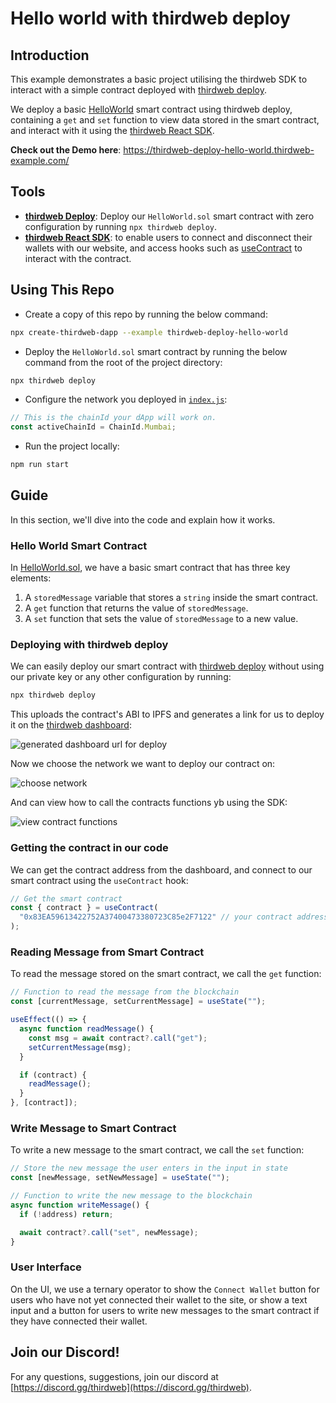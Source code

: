 # Hello world with thirdweb deploy

## Introduction

This example demonstrates a basic project utilising the thirdweb SDK to interact with a simple contract deployed with [thirdweb deploy](https://portal.thirdweb.com/thirdweb-deploy).

We deploy a basic [HelloWorld](./HelloWorld.sol) smart contract using thirdweb deploy, containing a `get` and `set` function to view data stored in the smart contract, and interact with it using the [thirdweb React SDK](https://portal.thirdweb.com/react).

**Check out the Demo here**: https://thirdweb-deploy-hello-world.thirdweb-example.com/

## Tools

- [**thirdweb Deploy**](https://portal.thirdweb.com/thirdweb-deploy): Deploy our `HelloWorld.sol` smart contract with zero configuration by running `npx thirdweb deploy`.
- [**thirdweb React SDK**](https://docs.thirdweb.com/react): to enable users to connect and disconnect their wallets with our website, and access hooks such as [useContract](https://portal.thirdweb.com/react/react.useContract) to interact with the contract.

## Using This Repo

- Create a copy of this repo by running the below command:

```bash
npx create-thirdweb-dapp --example thirdweb-deploy-hello-world
```

- Deploy the `HelloWorld.sol` smart contract by running the below command from the root of the project directory:

```bash
npx thirdweb deploy
```

- Configure the network you deployed in [`index.js`](./src/index.js):

```jsx
// This is the chainId your dApp will work on.
const activeChainId = ChainId.Mumbai;
```

- Run the project locally:

```bash
npm run start
```

## Guide

In this section, we'll dive into the code and explain how it works.

### Hello World Smart Contract

In [HelloWorld.sol](./HelloWorld.sol), we have a basic smart contract that has three key elements:

1. A `storedMessage` variable that stores a `string` inside the smart contract.
2. A `get` function that returns the value of `storedMessage`.
3. A `set` function that sets the value of `storedMessage` to a new value.

### Deploying with thirdweb deploy

We can easily deploy our smart contract with [thirdweb deploy](https://portal.thirdweb.com/thirdweb-deploy) without using our private key or any other configuration by running:

```bash
npx thirdweb deploy
```

This uploads the contract's ABI to IPFS and generates a link for us to deploy it on the [thirdweb dashboard](https://thirdweb.com/dashboard):

![generated dashboard url for deploy](https://cdn.hashnode.com/res/hashnode/image/upload/v1654143246209/YNmLBfD5K.png)

Now we choose the network we want to deploy our contract on:

![choose network](https://cdn.hashnode.com/res/hashnode/image/upload/v1654143228521/rD7iIvrez.png)

And can view how to call the contracts functions yb using the SDK:

![view contract functions](https://cdn.hashnode.com/res/hashnode/image/upload/v1654143515621/BJzzCv2Oy.png)

### Getting the contract in our code

We can get the contract address from the dashboard, and connect to our smart contract using the `useContract` hook:

```jsx
// Get the smart contract
const { contract } = useContract(
  "0x83EA59613422752A37400473380723C85e2F7122" // your contract address
);
```

### Reading Message from Smart Contract

To read the message stored on the smart contract, we call the `get` function:

```jsx
// Function to read the message from the blockchain
const [currentMessage, setCurrentMessage] = useState("");

useEffect(() => {
  async function readMessage() {
    const msg = await contract?.call("get");
    setCurrentMessage(msg);
  }

  if (contract) {
    readMessage();
  }
}, [contract]);
```

### Write Message to Smart Contract

To write a new message to the smart contract, we call the `set` function:

```jsx
// Store the new message the user enters in the input in state
const [newMessage, setNewMessage] = useState("");
```

```jsx
// Function to write the new message to the blockchain
async function writeMessage() {
  if (!address) return;

  await contract?.call("set", newMessage);
}
```

### User Interface

On the UI, we use a ternary operator to show the `Connect Wallet` button for users who have not yet connected their wallet to the site, or show a text input and a button for users to write new messages to the smart contract if they have connected their wallet.

## Join our Discord!

For any questions, suggestions, join our discord at [https://discord.gg/thirdweb](https://discord.gg/thirdweb).
